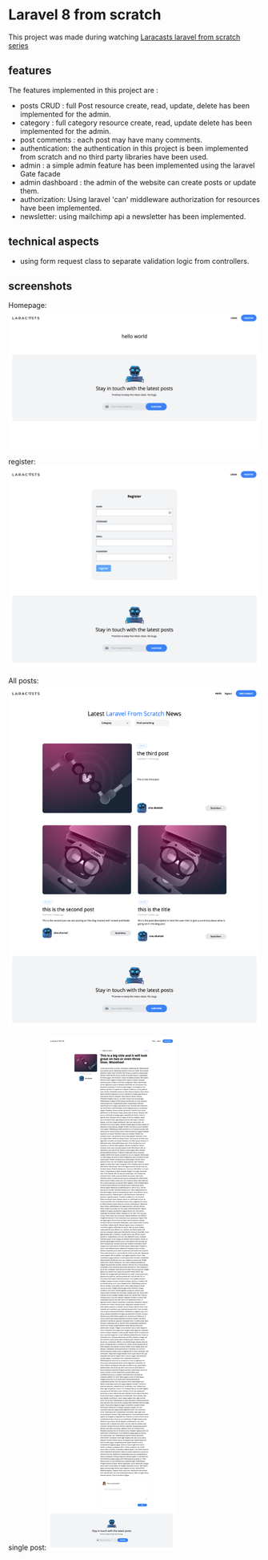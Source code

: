 # Laravel 8 from scratch

This project was made during
watching [Laracasts laravel from scratch series](https://laracasts.com/series/laravel-8-from-scratch)

## features

The features implemented in this project are :

* posts CRUD : full Post resource create, read, update, delete has been implemented for the admin.
* category : full category resource create, read, update delete has been implemented for the admin.
* post comments : each post may have many comments.
* authentication: the authentication in this project is been implemented from scratch and no third party libraries have
  been used.
* admin : a simple admin feature has been implemented using the laravel Gate facade
* admin dashboard : the admin of the website can create posts or update them.
* authorization: Using laravel 'can' middleware authorization for resources have been implemented.
* newsletter:  using mailchimp api a newsletter has been implemented.

## technical aspects

- using form request class to separate validation logic from controllers.

## screenshots

Homepage:
![Homepage](/screen_shots/homepage.png)

register:
![register page](/screen_shots/register.png)

All posts:
![all posts](/screen_shots/all_posts.png)

single post:
![single post view](/screen_shots/single_post.png)
